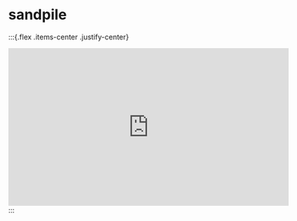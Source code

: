 # sandpile

:::{.flex .items-center .justify-center}
<iframe width="560" height="315" src="https://www.youtube.com/embed/81XlETygZyE" title="YouTube video player" frameborder="0" allow="accelerometer; autoplay; clipboard-write; encrypted-media; gyroscope; picture-in-picture" allowfullscreen></iframe>
:::
